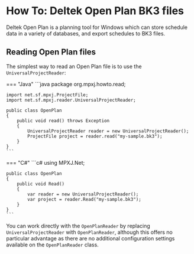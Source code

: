 # How To: Deltek Open Plan BK3 files
Deltek Open Plan is a planning tool for Windows which can store schedule
data in a variety of databases, and export schedules to BK3 files.

## Reading Open Plan files
The simplest way to read an Open Plan file is to use the
`UniversalProjectReader`:

=== "Java"
	```java
	package org.mpxj.howto.read;
	
	import net.sf.mpxj.ProjectFile;
	import net.sf.mpxj.reader.UniversalProjectReader;
	
	public class OpenPlan
	{
		public void read() throws Exception
		{
			UniversalProjectReader reader = new UniversalProjectReader();
			ProjectFile project = reader.read("my-sample.bk3");
		}
	}
	```

=== "C#"
	```c#
	using MPXJ.Net;
	
	public class OpenPlan
	{
	 	public void Read()
	 	{
		  	var reader = new UniversalProjectReader();
		  	var project = reader.Read("my-sample.bk3");
	 	}
	}
	```

You can work directly with the `OpenPlanReader` by replacing
`UniversalProjectReader` with `OpenPlanReader`, although this offers no
particular advantage as there are no additional configuration settings available
on the `OpenPlanReader` class.
